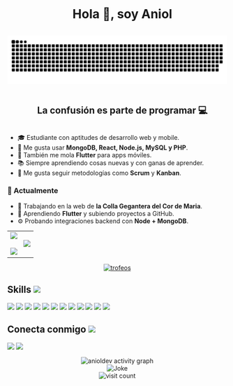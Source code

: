 <!-- 📌 Presentación de Aniol -->
<div id="user-content-toc">
  <ul align="center">
    <summary><h1 style="display: inline-block">Hola 👋, soy Aniol</h1></summary>
  </ul>
</div>

<!-- Snake animation -->
<div align="center">
  <img src="https://github.com/1999AZZAR/1999AZZAR/blob/readme/resources/img/grid-snake.svg" alt="snake" />
</div>

<!-- Frase inspiradora -->
<div id="user-content-toc">
  <ul align="center">
    <summary><h2 style="display: inline-block">La confusión es parte de programar 💻</h2></summary>
  </ul>
</div>

<!-- Sobre mí -->
- 🎓 Estudiante con aptitudes de desarrollo web y mobile.
- 💾 Me gusta usar **MongoDB, React, Node.js, MySQL y PHP**.
- 📱 También me mola **Flutter** para apps móviles.
- 📚 Siempre aprendiendo cosas nuevas y con ganas de aprender.
- 🎨 Me gusta seguir metodologías como **Scrum** y **Kanban**.

<!-- 🚀 Actualmente -->
### 🚀 Actualmente
- 🔭 Trabajando en la web de **la Colla Gegantera del Cor de Maria**.
- 🌱 Aprendiendo **Flutter** y subiendo proyectos a GitHub.
- ⚙️ Probando integraciones backend con **Node + MongoDB**.

<!-- 📈 Estadísticas -->
<p align="center">
  <table align="center">
    <tr border="none">
      <td width="50%" align="center">
        <img src="https://github-readme-stats.vercel.app/api?username=anioldev&theme=radical&show_icons=true&count_private=true" />
        <br></br>
        <img src="https://github-readme-streak-stats.herokuapp.com/?user=anioldev&theme=radical&hide_border=false" />
      </td>
      <td width="50%" align="center">
        <img src="https://github-readme-stats.anuraghazra1.vercel.app/api/top-langs/?username=anioldev&theme=radical&hide_border=false&langs_count=8"/>
      </td>
    </tr>
  </table>
</p>

<!-- 🏆 Trofeos -->
<div align="center">
  <a href="https://github.com/ryo-ma/github-profile-trophy">
    <img src="https://github-profile-trophy.vercel.app/?username=anioldev&theme=radical&row=1&column=7&margin-w=5&margin-h=15" width="90%" alt="trofeos" />
  </a>
</div>

<!-- 🚀 Skills -->
<h2> Skills <img src="https://media2.giphy.com/media/QssGEmpkyEOhBCb7e1/giphy.gif?cid=ecf05e47a0n3gi1bfqntqmob8g9aid1oyj2wr3ds3mg700bl&rid=giphy.gif" width="32px"> </h2>

<p>
  <a href="#"><img width="32px" src="https://raw.githubusercontent.com/rahulbanerjee26/githubAboutMeGenerator/main/icons/html.svg"></a>
  <a href="#"><img width="32px" src="https://raw.githubusercontent.com/rahulbanerjee26/githubAboutMeGenerator/main/icons/css.svg"></a>
  <a href="#"><img width="32px" src="https://raw.githubusercontent.com/rahulbanerjee26/githubAboutMeGenerator/main/icons/javascript.svg"></a>
  <a href="#"><img width="32px" src="https://raw.githubusercontent.com/rahulbanerjee26/githubAboutMeGenerator/main/icons/reactjs.svg"></a>
  <a href="#"><img width="32px" src="https://raw.githubusercontent.com/rahulbanerjee26/githubAboutMeGenerator/main/icons/nodejs.svg"></a>
  <a href="#"><img width="32px" src="https://raw.githubusercontent.com/rahulbanerjee26/githubAboutMeGenerator/main/icons/mongodb.svg"></a>
  <a href="#"><img width="32px" src="https://raw.githubusercontent.com/rahulbanerjee26/githubAboutMeGenerator/main/icons/php.svg"></a>
  <a href="#"><img width="32px" src="https://raw.githubusercontent.com/rahulbanerjee26/githubAboutMeGenerator/main/icons/flutter.svg"></a>
  <a href="#"><img width="32px" src="https://raw.githubusercontent.com/rahulbanerjee26/githubAboutMeGenerator/main/icons/linux.svg"></a>
  <a href="#"><img width="32px" src="https://raw.githubusercontent.com/rahulbanerjee26/githubAboutMeGenerator/main/icons/windows.svg"></a>
  <a href="#"><img width="32px" src="https://raw.githubusercontent.com/rahulbanerjee26/githubAboutMeGenerator/main/icons/git.svg"></a>
  <a href="#"><img width="32px" src="https://raw.githubusercontent.com/rahulbanerjee26/githubAboutMeGenerator/main/icons/vscode.svg"></a>
</p>

<!-- 📞 Contacto -->
<h2> Conecta conmigo <img src="https://raw.githubusercontent.com/ShahriarShafin/ShahriarShafin/main/Assets/handshake.gif" width="50px"> </h2>
<p>
  <a href="https://www.linkedin.com/in/tuusuario/"><img width="32px" src="https://raw.githubusercontent.com/rahulbanerjee26/githubAboutMeGenerator/main/icons/linked-in-alt.svg"></a>
  <a href="https://discordapp.com/users/tuusuario"><img width="32px" src="https://user-images.githubusercontent.com/88904952/234982627-019fd336-6248-453c-9b05-97c13fd1d207.png"></a>
</p>

<!-- 🔥 GitHub Graph animado -->
<div align="center">
  <img src="https://github-readme-activity-graph.cyclic.app/graph?username=anioldev&theme=react-dark" alt="anioldev activity graph" />
</div>

<!-- 😂 Chiste random -->
<div align="center">
  <img src="https://readme-jokes.vercel.app/api?theme=radical" alt="Joke" />
</div>

<!-- 👀 Contador de visitas -->
<div align="center">
  <img src="https://visitcount.itsvg.in/api?id=anioldev&icon=3&color=6" alt="visit count"/>
</div>

